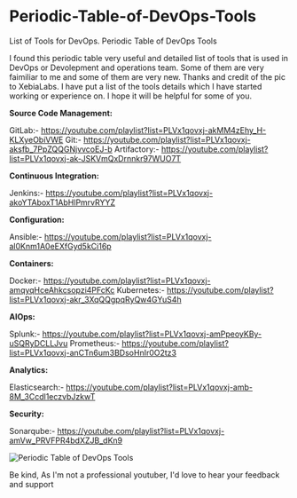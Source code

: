 # Periodic-Table-of-DevOps-Tools
List of Tools for DevOps. Periodic Table of DevOps Tools


I found this periodic table very useful and detailed list of tools that is used in DevOps or Devolepment and operations team.  Some of them are very faimiliar to me and some of them are very new. Thanks and credit of the pic to XebiaLabs. I have put a list of the tools details which I have started working or experience on. I hope it will be helpful for some of you.

**Source Code Management:**

GitLab:- https://youtube.com/playlist?list=PLVx1qovxj-akMM4zEhy_H-KLXyeObiVWE
Git:- https://youtube.com/playlist?list=PLVx1qovxj-aksfb_7PpZQQGNjvvcoEJ-b
Artifactory:- https://youtube.com/playlist?list=PLVx1qovxj-ak-JSKVmQxDrnnkr97WUO7T


**Continuous Integration:**

Jenkins:- https://youtube.com/playlist?list=PLVx1qovxj-akoYTAboxT1AbHlPmrvRYYZ

**Configuration:**

Ansible:- https://youtube.com/playlist?list=PLVx1qovxj-al0Knm1A0eEXfGyd5kCi16p

**Containers:**

Docker:- https://youtube.com/playlist?list=PLVx1qovxj-amqyqHceAhkcsopzi4PFcKc
Kubernetes:- https://youtube.com/playlist?list=PLVx1qovxj-akr_3XqQQgpqRyQw4GYuS4h


**AIOps:**

Splunk:- https://youtube.com/playlist?list=PLVx1qovxj-amPpeoyKBy-uSQRyDCLLJvu
Prometheus:- https://youtube.com/playlist?list=PLVx1qovxj-anCTn6um3BDsoHnIr0O2tz3

**Analytics:**

Elasticsearch:- https://youtube.com/playlist?list=PLVx1qovxj-amb-8M_3Ccdl1eczvbJzkwT

**Security:**

Sonarqube:- https://youtube.com/playlist?list=PLVx1qovxj-amVw_PRVFPR4bdXZJB_dKn9


![Periodic Table of DevOps Tools](https://user-images.githubusercontent.com/51883957/118441848-614ca880-b707-11eb-8603-3f6bf3eb2b88.png)

Be kind, As I'm not a professional youtuber, I'd love to hear your feedback and support
